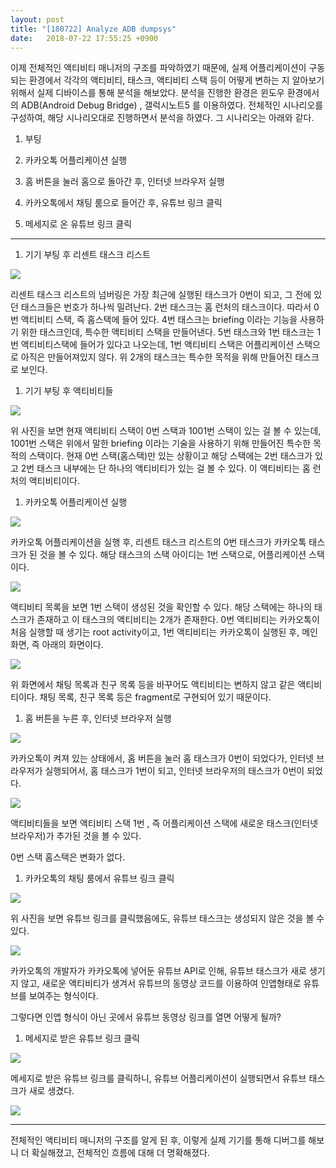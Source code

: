 ```yaml
---
layout: post
title: "[180722] Analyze ADB dumpsys"
date:   2018-07-22 17:55:25 +0900
---
```

이제 전체적인 액티비티 매니저의 구조를 파악하였기 때문에, 실제 어플리케이션이 구동되는 환경에서
각각의 액티비티, 태스크, 액티비티 스택 등이 어떻게 변하는 지 알아보기 위해서 실제 디바이스를 통해
분석을 해보았다. 분석을 진행한 환경은
윈도우 환경에서의 ADB(Android Debug Bridge) , 갤럭시노트5 를 이용하였다.
전체적인 시나리오를 구성하여, 해당 시나리오대로 진행하면서 분석을 하였다.
그 시나리오는 아래와 같다.

1. 부팅

2. 카카오톡 어플리케이션 실행

3. 홈 버튼을 눌러 홈으로 돌아간 후, 인터넷 브라우저 실행

4. 카카오톡에서 채팅 룸으로 들어간 후, 유튜브 링크 클릭

5. 메세지로 온 유튜브 링크 클릭

***

1. 기기 부팅 후 리센트 태스크 리스트

<img src="/assets/images/adb_1.PNG">

리센트 태스크 리스트의 넘버링은 가장 최근에 실행된 태스크가 0번이 되고, 그 전에 있던 태스크들은
번호가 하나씩 밀려난다.
2번 태스크는 홈 런처의 태스크이다. 따라서 0번 액티비티 스택, 즉 홈스택에 들어 있다.
4번 태스크는 briefing 이라는 기능을 사용하기 위한 태스크인데, 특수한 액티비티 스택을 만들어낸다.
5번 태스크와 1번 태스크는 1번 액티비티스택에 들어가 있다고 나오는데, 1번 액티비티 스택은 어플리케이션 스택으로
아직은 만들어져있지 않다. 위 2개의 태스크는 특수한 목적을 위해 만들어진 태스크로 보인다.

1. 기기 부팅 후 액티비티들

<img src="/assets/images/adb_2.PNG">

위 사진을 보면 현재 액티비티 스택이 0번 스택과 1001번 스택이 있는 걸 볼 수 있는데,
1001번 스택은 위에서 말한 briefing 이라는 기술을 사용하기 위해 만들어진 특수한 목적의 스택이다.
현재 0번 스택(홈스택)만 있는 상황이고 해당 스택에는 2번 태스크가 있고 2번 태스크 내부에는
단 하나의 액티비티가 있는 걸 볼 수 있다. 이 액티비티는 홈 런처의 액티비티이다.

1. 카카오톡 어플리케이션 실행

<img src="/assets/images/adb_3.PNG">

카카오톡 어플리케이션을 실행 후, 리센트 태스크 리스트의 0번 태스크가 카카오톡 태스크가 된 것을 볼 수 있다.
해당 태스크의 스택 아이디는 1번 스택으로, 어플리케이션 스택이다.

<img src="/assets/images/adb_4.PNG">

액티비티 목록을 보면 1번 스택이 생성된 것을 확인할 수 있다.
해당 스택에는 하나의 태스크가 존재하고 이 태스크의 액티비티는 2개가 존재한다.
0번 액티비티는 카카오톡이 처음 실행할 때 생기는 root activity이고,
1번 액티비티는 카카오톡이 실행된 후, 메인 화면, 즉 아래의 화면이다.

<img src="/assets/images/adb_5.png">

위 화면에서 채팅 목록과 친구 목록 등을 바꾸어도 액티비티는 변하지 않고 같은 액티비티이다.
채팅 목록, 친구 목록 등은 fragment로 구현되어 있기 때문이다.

1. 홈 버튼을 누른 후, 인터넷 브라우저 실행

<img src="/assets/images/adb_6.PNG">

카카오톡이 켜져 있는 상태에서, 홈 버튼을 눌러 홈 태스크가 0번이 되었다가, 인터넷 브라우저가 실행되어서,
홈 태스크가 1번이 되고, 인터넷 브라우저의 태스크가 0번이 되었다.

<img src="/assets/images/adb_7.PNG">

액티비티들을 보면 액티비티 스택 1번 , 즉 어플리케이션 스택에 새로운 태스크(인터넷 브라우저)가 추가된 것을 볼 수 있다.

0번 스택 홈스택은 변화가 없다.

1. 카카오톡의 채팅 룸에서 유튜브 링크 클릭
<img src="/assets/images/adb_8.PNG">

위 사진을 보면 유튜브 링크를 클릭했음에도, 유튜브 태스크는 생성되지 않은 것을 볼 수 있다.

<img src="/assets/images/adb_9.PNG">

카카오톡의 개발자가 카카오톡에 넣어둔 유튜브 API로 인해, 유튜브 태스크가 새로 생기지 않고,
새로운 액티비티가 생겨서 유튜브의 동영상 코드를 이용하여 인앱형태로 유튜브를 보여주는 형식이다.

그렇다면 인앱 형식이 아닌 곳에서 유튜브 동영상 링크를 열면 어떻게 될까?

1. 메세지로 받은 유튜브 링크 클릭

<img src="/assets/images/adb_10.PNG">

메세지로 받은 유튜브 링크를 클릭하니, 유튜브 어플리케이션이 실행되면서 유튜브 태스크가 새로 생겼다.

<img src="/assets/images/adb_11.PNG">

***
전체적인 액티비티 매니저의 구조를 알게 된 후,
이렇게 실제 기기를 통해 디버그를 해보니 더 확실해졌고, 전체적인 흐름에 대해 더 명확해졌다.
